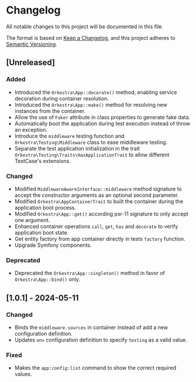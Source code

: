 # Changelog

All notable changes to this project will be documented in this file.

The format is based on [Keep a Changelog](https://keepachangelog.com/en/1.1.0/),
and this project adheres to [Semantic Versioning](https://semver.org/spec/v2.0.0.html).

## [Unreleased]

### Added

- Introduced the `Orkestra\App::decorate()` method, enabling service decoration during container resolution.
- Introduced the `Orkestra\App::make()` method for resolving new instances from the container.
- Allow the use of `Faker` attribute in class properties to generate fake data.
- Automatically boot the application during test execution instead of throw an exception.
- Introduce the `middleware` testing function and `Orkestra\Testing\Middleware` class to ease middleware testing.
- Separate the test application initialization in the trait `Orkestra\Testing\Traits\HasApplicationTrait` to allow different TestCase's extensions.

### Changed

- Modified `MiddlewareAwareInterface::middleware` method signature to accept the constructor arguments as an optional second parameter.
- Modified `Orkestra\AppContainerTrait` to built the container during the application boot process.
- Modified `Orkestra\App::get()` according psr-11 signature to only accept one argument.
- Enhanced container operations `call`, `get`, `has` and `decorate` to verify application boot state.
- Get entity factory from app container directly in tests `factory` function.
- Upgrade Symfony components.

### Deprecated

- Deprecated the `Orkestra\App::singleton()` method in favor of `Orkestra\App::bind()` only.

## [1.0.1] - 2024-05-11

### Changed

- Binds the `middleware.sources` in container instead of add a new configuration definition.
- Updates `env` configuration definition to specify `testing` as a valid value.

### Fixed

- Makes the `app:config:list` command to show the correct required values.
